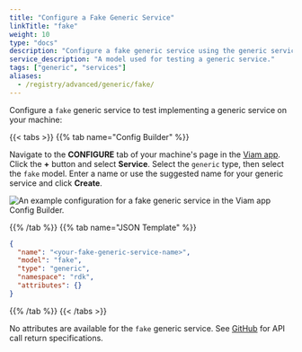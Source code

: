 ```yaml
---
title: "Configure a Fake Generic Service"
linkTitle: "fake"
weight: 10
type: "docs"
description: "Configure a fake generic service using the generic service API."
service_description: "A model used for testing a generic service."
tags: ["generic", "services"]
aliases:
  - /registry/advanced/generic/fake/
---
```


Configure a `fake` generic service to test implementing a generic service on your machine:

{{< tabs >}}
{{% tab name="Config Builder" %}}

Navigate to the **CONFIGURE** tab of your machine's page in the [Viam app](https://app.viam.com).
Click the **+** button and select **Service**.
Select the `generic` type, then select the `fake` model.
Enter a name or use the suggested name for your generic service and click **Create**.

![An example configuration for a fake generic service in the Viam app Config Builder.](/services/fake-generic-service-config.png)

{{% /tab %}}
{{% tab name="JSON Template" %}}

```json {class="line-numbers linkable-line-numbers"}
{
  "name": "<your-fake-generic-service-name>",
  "model": "fake",
  "type": "generic",
  "namespace": "rdk",
  "attributes": {}
}
```

{{% /tab %}}
{{< /tabs >}}

No attributes are available for the `fake` generic service.
See [GitHub](https://github.com/viamrobotics/rdk/blob/main/services/generic/fake/generic.go) for API call return specifications.
